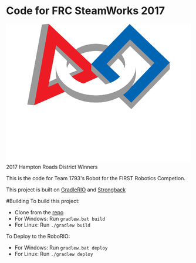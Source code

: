 # Code for FRC SteamWorks 2017

<link rel="style" href="banners.css">
<div class="banner"><img src="FIRST_logo.png">2017 Hampton Roads District Winners</div>


This is the code for Team 1793's Robot for the FIRST Robotics Competion.

This project is built on [GradleRIO](https://github.com/Open-RIO/GradleRIO) and [Strongback](https://github.com/strongback/strongback-java)

#Building
To build this project:
 * Clone from the [repo](https://github.com/NorviewFIRSTRobotics/FRCSteamWorks2017/)
 * For Windows: Run `gradlew.bat build`
 * For Linux: Run `./gradlew build`
 
 
To Deploy to the RoboRIO:
 * For Windows: Run `gradlew.bat deploy`
 * For Linux: Run `./gradlew deploy`
